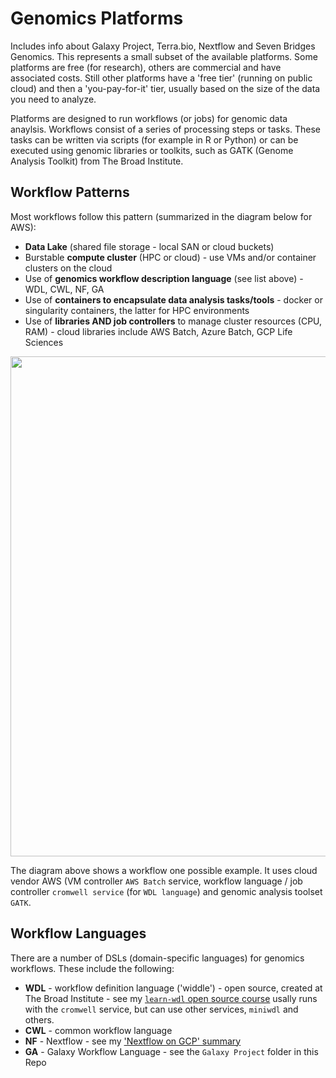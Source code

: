 # Genomics Platforms

Includes info about Galaxy Project, Terra.bio, Nextflow and Seven Bridges Genomics. This represents a small subset of the available platforms.  Some platforms are free (for research), others are commercial and have associated costs.  Still other platforms have a 'free tier' (running on public cloud) and then a 'you-pay-for-it' tier, usually based on the size of the data you need to analyze.  

Platforms are designed to run workflows (or jobs) for genomic data anaylsis.  Workflows consist of a series of processing steps or tasks.  These tasks can be written via scripts (for example in R or Python) or can be executed using genomic libraries or toolkits, such as GATK (Genome Analysis Toolkit) from The Broad Institute.

## Workflow Patterns

Most workflows follow this pattern (summarized in the diagram below for AWS):
- **Data Lake** (shared file storage - local SAN or cloud buckets)
- Burstable **compute cluster** (HPC or cloud) - use VMs and/or container clusters on the cloud
- Use of **genomics workflow description language** (see list above) - WDL, CWL, NF, GA
- Use of **containers to encapsulate data analysis tasks/tools** - docker or singularity containers, the latter for HPC environments
- Use of **libraries AND job controllers** to manage cluster resources (CPU, RAM) - cloud libraries include AWS Batch, Azure Batch, GCP Life Sciences

<img src="https://github.com/lynnlangit/TeamTeri/blob/master/Images/lake-pattern.png" width=800>

The diagram above shows a workflow one possible example. It uses cloud vendor AWS (VM controller `AWS Batch` service, workflow language / job controller `cromwell service` (for `WDL language`) and genomic analysis toolset `GATK`.

## Workflow Languages

There are a number of DSLs (domain-specific languages) for genomics workflows.  These include the following:
- **WDL** - workflow definition language ('widdle') - open source, created at The Broad Institute - see my [`learn-wdl` open source course](https://github.com/openwdl/learn-wdl) usally runs with the `cromwell` service, but can use other services, `miniwdl` and others.
- **CWL** - common workflow language
- **NF** - Nextflow - see my ['Nextflow on GCP' summary](https://github.com/lynnlangit/gcp-for-bioinformatics/blob/master/2_Virtual_Machines_%26_Docker_Containers/9a_Use_Nextflow_for_Pipelines.md)
- **GA** - Galaxy Workflow Language - see the `Galaxy Project` folder in this Repo
